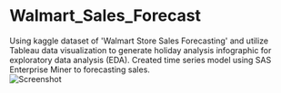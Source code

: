 # Walmart_Sales_Forecast
Using kaggle dataset of 'Walmart Store Sales Forecasting' and utilize Tableau data visualization to generate holiday analysis infographic for exploratory data analysis (EDA). Created time series model using SAS Enterprise Miner to forecasting sales.
<br>
![Screenshot](SAS_EM_Wamart_Sales.jpg)
